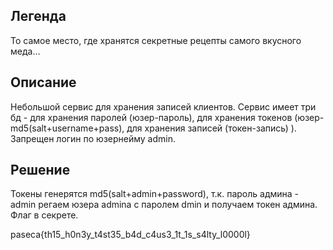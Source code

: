 ## Легенда
То самое место, где хранятся секретные рецепты самого вкусного меда...
## Описание
Небольшой сервис для хранения записей клиентов. Сервис имеет три бд - для хранения паролей (юзер-пароль), для хранения токенов (юзер-md5(salt+username+pass), для хранения записей (токен-запись)
). Запрещен логин по юзернейму admin.
## Решение
Токены генерятся md5(salt+admin+password), т.к. пароль админа - admin регаем юзера admina с паролем dmin и получаем токен админа. Флаг в секрете. 

paseca{th15_h0n3y_t4st35_b4d_c4us3_1t_1s_s4lty_l0000l}
